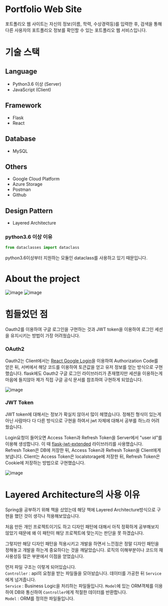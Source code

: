 # Portfolio Web Site
포트폴리오 웹 사이트는 자신의 정보(이름, 학력, 수상경력등)를 입력한 후, 검색을 통해 다른 사용자의 포트폴리오 정보를 확인할 수 있는 포트폴리오 웹 서비스입니다.

# 기술 스택
## Language
- Python3.6 이상 (Server)
- JavaScript (Client)

## Framework
- Flask
- React

## Database
- MySQL

## Others
- Google Cloud Platform
- Azure Storage
- Postman
- Github

## Design Pattern
- Layered Architecture

### python3.6 이상 이유
```python 
from dataclasses import dataclass
```
python3.6이상부터 지원하는 모듈인 dataclass를 사용하고 있기 때문입니다.

# About the project
![image](https://user-images.githubusercontent.com/22341452/131253353-6af3baf7-3ed3-4e16-a778-d4181af6ed1a.png)
![image](https://user-images.githubusercontent.com/22341452/131252854-af40e7d0-4363-4c52-b47d-460109b5ff7e.png)

<!-- 형준님한테 허락을 맡고 올리자. -->
<!-- ![image](https://user-images.githubusercontent.com/22341452/131253289-40f41f01-77f1-45d1-88ca-bfa01d44631a.png) -->

# 힘들었던 점
Oauth2를 이용하여 구글 로그인을 구현하는 것과 JWT token을 이용하여 로그인 세션을 유지시키는 방법이 가장 어려웠습니다.

### OAuth2
Oauth2는 Client에서는 [React Google Login](https://www.npmjs.com/package/react-google-login)을 이용하여 Authorization Code를 얻은 뒤, 서버에서 해당 코드를 이용하여 토큰값을 얻고 유저 정보를 얻는 방식으로 구현했습니다.
flask에도 Oauth2 구글 로그인 라이브러리가 존재했지만 세션을 이용하는게 마음에 들지않아 제가 직접 구글 공식 문서를 참조하여 구현하게 되었습니다.

![image](https://user-images.githubusercontent.com/22341452/131253761-8489926c-aa64-43ee-9777-a9e8ead2c04e.png)

### JWT Token
JWT token에 대해서는 정보가 확실치 않아서 많이 헤맸습니다. 정해진 형식이 있는게 아닌 사람마다 다 다른 방식으로 구현을 하여서 jwt 자체에 대해서 공부를 하느라 어려웠습니다.

Login요청이 들어오면 Access Token과 Refresh Token을 Server에서 "user id"를 이용해 생성합니다. 이 때 [flask-jwt-extended](https://flask-jwt-extended.readthedocs.io/en/stable/
) 라이브러리를 사용했습니다.   
Refresh Token은 DB에 저장한 뒤, Access Token과 Refresh Token을 Client에게 보냅니다. Client는 Access Token은 localstorage에 저장한 뒤, Refresh Token은 Cookie에 저장하는 방법으로 구현했습니다.

![image](https://user-images.githubusercontent.com/22341452/131253793-8368c50a-1763-449c-b0e4-d62a3f8b9dd7.png)

# Layered Architecture의 사용 이유
Spring을 공부하기 위해 책을 샀었는데 해당 책에 Layered Architecture방식으로 구현을 했던 것이 생각나 적용해보았습니다.

처음 만든 개인 프로젝트이기도 하고 디자인 패턴에 대해서 아직 정확하게 공부해보지 않았기 때문에 왜 이 패턴이 해당 프로젝트에 맞는지는 판단을 못 하겠습니다.

그렇지만 해당 디자인 패턴을 적용시키고 개발을 하면서 느낀점은 정말 디자인 패턴을 정해놓고 개발을 하는게 중요하다는 것을 깨달았습니다. 로직의 이해부분이나 코드의 재사용성등 많은 부분에서 이점을 얻었습니다.

먼저 파일 구조는 이렇게 되어있습니다.    
`Controller` : api의 요청을 받는 파일들을 모아놨습니다. 데이터를 가공한 뒤 `Service`에게 넘겨줍니다.   
`Service` : Business Logic을 처리하는 파일들입니다. `Model`에 있는 ORM객체를 이용하여 DB와 통신하여 `Controller`에게 적절한 데이터를 반환합니다.   
`Model` : ORM를 정의한 파일들입니다.